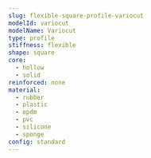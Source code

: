 ```yaml
---
slug: flexible-square-profile-variocut
modelId: variocut
modelName: Variocut
type: profile
stiffness: flexible
shape: square
core:
  - hollow
  - solid
reinforced: none
material:
  - rubber
  - plastic
  - epdm
  - pvc
  - silicone
  - sponge
config: standard
---
```

